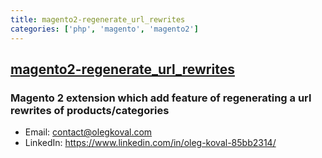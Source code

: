 ```yaml
---
title: magento2-regenerate_url_rewrites
categories: ['php', 'magento', 'magento2']
---
```

## [magento2-regenerate_url_rewrites](https://github.com/olegkoval/magento2-regenerate_url_rewrites)

### Magento 2 extension which add feature of regenerating a url rewrites of products/categories

* Email: contact@olegkoval.com
* LinkedIn: https://www.linkedin.com/in/oleg-koval-85bb2314/
